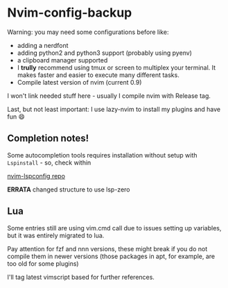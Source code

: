 # Nvim-config-backup

Warning: you may need some configurations before like:

* adding a nerdfont 
* adding python2 and python3 support (probably using pyenv)
* a clipboard manager supported
* I **trully** recommend using tmux or screen to multiplex your terminal. It makes faster and easier to execute many different tasks.
* Compile latest version of nvim (current 0.9)

I won't link needed stuff here - usually I compile nvim with Release tag.

Last, but not least important: I use lazy-nvim to install my plugins and have fun :smile:

## Completion notes!

Some autocompletion tools requires installation without setup with `Lspinstall` - so, check within

[nvim-lspconfig repo](https://github.com/neovim/nvim-lspconfig)

**ERRATA** changed structure to use lsp-zero

## Lua

Some entries still are using vim.cmd call due to issues setting up variables, but it was
entirely migrated to lua.

Pay attention for fzf and nnn versions, these might break if you do not compile them in newer versions
(those packages in apt, for example, are too old for some plugins)

I'll tag latest vimscript based for further references.

